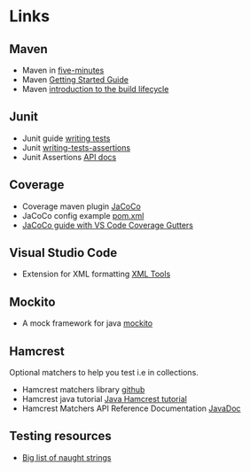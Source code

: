 # Links

## Maven

- Maven in [five-minutes](https://maven.apache.org/guides/getting-started/maven-in-five-minutes.html)
- Maven [Getting Started Guide](https://maven.apache.org/guides/getting-started/index.html)
- Maven [introduction to the build lifecycle](https://maven.apache.org/guides/introduction/introduction-to-the-lifecycle.html)

## Junit

- Junit guide [writing tests](https://junit.org/junit5/docs/current/user-guide/#writing-tests)
- Junit [writing-tests-assertions](https://junit.org/junit5/docs/current/user-guide/#writing-tests-assertions)
- Junit Assertions [API docs](https://junit.org/junit5/docs/current/api/org.junit.jupiter.api/org/junit/jupiter/api/Assertions.html)

## Coverage

- Coverage maven plugin [JaCoCo](https://www.eclemma.org/jacoco/trunk/doc/maven.html)
- JaCoCo config example [pom.xml](https://www.jacoco.org/jacoco/trunk/doc/examples/build/pom.xml)
- [JaCoCo guide with VS Code Coverage Gutters](https://medium.com/@karlrombauts/setting-up-unit-testing-for-java-in-vs-code-with-maven-3dc75579122f)

## Visual Studio Code

- Extension for XML formatting [XML Tools](https://marketplace.visualstudio.com/items?itemName=DotJoshJohnson.xml)

## Mockito

- A mock framework for java [mockito](https://site.mockito.org/)

## Hamcrest

Optional matchers to help you test i.e in collections.

- Hamcrest matchers library [github](https://github.com/hamcrest/JavaHamcrest)
- Hamcrest java tutorial [Java Hamcrest tutorial](https://hamcrest.org/JavaHamcrest/tutorial)
- Hamcrest Matchers API Reference Documentation [JavaDoc](http://hamcrest.org/JavaHamcrest/javadoc/2.2/)

## Testing resources

- [Big list of naught strings](https://github.com/minimaxir/big-list-of-naughty-strings)
